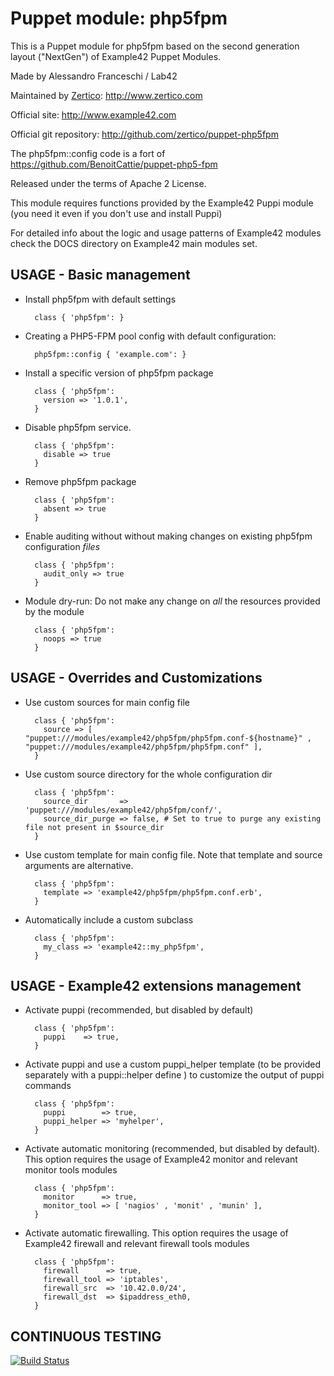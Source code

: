 # Puppet module: php5fpm

This is a Puppet module for php5fpm based on the second generation layout ("NextGen") of Example42 Puppet Modules.

Made by Alessandro Franceschi / Lab42

Maintained by [Zertico](http://www.zertico.com/): http://www.zertico.com

Official site: http://www.example42.com

Official git repository: http://github.com/zertico/puppet-php5fpm

The php5fpm::config code is a fort of https://github.com/BenoitCattie/puppet-php5-fpm

Released under the terms of Apache 2 License.

This module requires functions provided by the Example42 Puppi module (you need it even if you don't use and install Puppi)

For detailed info about the logic and usage patterns of Example42 modules check the DOCS directory on Example42 main modules set.


## USAGE - Basic management

* Install php5fpm with default settings

        class { 'php5fpm': }

* Creating a PHP5-FPM pool config with default configuration:

        php5fpm::config { 'example.com': }

* Install a specific version of php5fpm package

        class { 'php5fpm':
          version => '1.0.1',
        }

* Disable php5fpm service.

        class { 'php5fpm':
          disable => true
        }

* Remove php5fpm package

        class { 'php5fpm':
          absent => true
        }

* Enable auditing without without making changes on existing php5fpm configuration *files*

        class { 'php5fpm':
          audit_only => true
        }

* Module dry-run: Do not make any change on *all* the resources provided by the module

        class { 'php5fpm':
          noops => true
        }


## USAGE - Overrides and Customizations
* Use custom sources for main config file 

        class { 'php5fpm':
          source => [ "puppet:///modules/example42/php5fpm/php5fpm.conf-${hostname}" , "puppet:///modules/example42/php5fpm/php5fpm.conf" ], 
        }


* Use custom source directory for the whole configuration dir

        class { 'php5fpm':
          source_dir       => 'puppet:///modules/example42/php5fpm/conf/',
          source_dir_purge => false, # Set to true to purge any existing file not present in $source_dir
        }

* Use custom template for main config file. Note that template and source arguments are alternative. 

        class { 'php5fpm':
          template => 'example42/php5fpm/php5fpm.conf.erb',
        }

* Automatically include a custom subclass

        class { 'php5fpm':
          my_class => 'example42::my_php5fpm',
        }


## USAGE - Example42 extensions management 
* Activate puppi (recommended, but disabled by default)

        class { 'php5fpm':
          puppi    => true,
        }

* Activate puppi and use a custom puppi_helper template (to be provided separately with a puppi::helper define ) to customize the output of puppi commands 

        class { 'php5fpm':
          puppi        => true,
          puppi_helper => 'myhelper', 
        }

* Activate automatic monitoring (recommended, but disabled by default). This option requires the usage of Example42 monitor and relevant monitor tools modules

        class { 'php5fpm':
          monitor      => true,
          monitor_tool => [ 'nagios' , 'monit' , 'munin' ],
        }

* Activate automatic firewalling. This option requires the usage of Example42 firewall and relevant firewall tools modules

        class { 'php5fpm':       
          firewall      => true,
          firewall_tool => 'iptables',
          firewall_src  => '10.42.0.0/24',
          firewall_dst  => $ipaddress_eth0,
        }


## CONTINUOUS TESTING

[![Build Status](https://travis-ci.org/zertico/puppet-php5fpm.png?branch=master)](https://travis-ci.org/zertico/puppet-php5fpm)